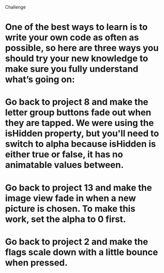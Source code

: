 Challenge

# One of the best ways to learn is to write your own code as often as possible, so here are three ways you should try your new knowledge to make sure you fully understand what’s going on:

# Go back to project 8 and make the letter group buttons fade out when they are tapped. We were using the isHidden property, but you'll need to switch to alpha because isHidden is either true or false, it has no animatable values between.
# Go back to project 13 and make the image view fade in when a new picture is chosen. To make this work, set the alpha to 0 first.
# Go back to project 2 and make the flags scale down with a little bounce when pressed.
